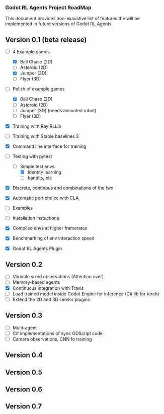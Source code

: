 ### Godot RL Agents Project RoadMap
This document provides non-exaustive list of features the will be implemented in future versions of Godot RL Agents

## Version 0.1 (beta release)

- [ ] 4 Example games
  - [x] Ball Chase (2D)
  - [ ] Asteroid (2D)
  - [x] Jumper (3D)
  - [ ] Flyer (3D)
- [ ] Polish of example games
  - [x] Ball Chase (2D)
  - [ ] Asteroid (2D)
  - [ ] Jumper (3D) (needs animated robot)
  - [ ] Flyer (3D)
- [x] Training with Ray RLLib
- [ ] Training with Stable baselines 3
- [x] Command line interface for training
- [ ] Testing with pytest
  - [ ] Simple test envs: 
    - [x] Identity learning
    - [ ] bandits, etc
- [x] Discrete, continous and combinations of the two
- [x] Automatic port choice with CLA
- [ ] Examples 
- [ ] Installation instuctions
- [x] Compiled envs at higher framerates
- [x] Benchmarking of env interaction speed
- [x] Godot RL Agents Plugin


## Version 0.2
- [ ] Variable sized observations (Attention over)
- [ ] Memory-based agents
- [x] Continuous integration with Travis
- [ ] Load trained model inside Godot Engine for inference (C# lib for torch)
- [ ] Extend the 2D and 3D sensor plugins
## Version 0.3

- [ ] Multi-agent
- [ ] C# implementations of sync GDScript code
- [ ] Camera observations, CNN fo training
## Version 0.4
## Version 0.5
## Version 0.6
## Version 0.7





